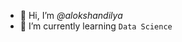* 👋 Hi, I’m *@alokshandilya*
* 🌱 I’m currently learning `Data Science`


<!---
alokshandilya/alokshandilya is a ✨ special ✨ repository because its `README.md` (this file) appears on your GitHub profile.
You can click the Preview link to take a look at your changes.
--->
